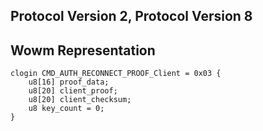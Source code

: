 ## Protocol Version 2, Protocol Version 8

## Wowm Representation
```rust,ignore
clogin CMD_AUTH_RECONNECT_PROOF_Client = 0x03 {
    u8[16] proof_data;    
    u8[20] client_proof;    
    u8[20] client_checksum;    
    u8 key_count = 0;    
}

```
